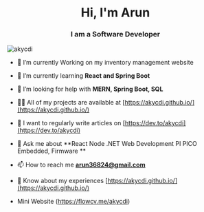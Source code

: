 <h1 align="center">Hi, I'm Arun</h1>
<h3 align="center">I am a Software Developer</h3>

<p align="left"> <img src="https://komarev.com/ghpvc/?username=akycdi&label=Profile%20views&color=0e75b6&style=flat" alt="akycdi" /> </p>

- 🔭 I’m currently Working on my inventory management website

- 🌱 I’m currently learning **React and Spring Boot**

- 🤝 I’m looking for help with **MERN, Spring Boot, SQL**

- 👨‍💻 All of my projects are available at [https://akycdi.github.io/](https://akycdi.github.io/)

- 📝 I want to regularly write articles on [https://dev.to/akycdi](https://dev.to/akycdi)

- 💬 Ask me about **React Node .NET Web Development PI PICO Embedded, Firmware **

- 📫 How to reach me **arun36824@gmail.com**

- 📄 Know about my experiences [https://akycdi.github.io/](https://akycdi.github.io/)

- Mini Website (https://flowcv.me/akycdi)

